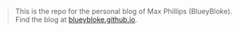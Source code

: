 > This is the repo for the personal blog of Max Phillips (BlueyBloke). Find the blog at [blueybloke.github.io](https://blueybloke.github.io).
